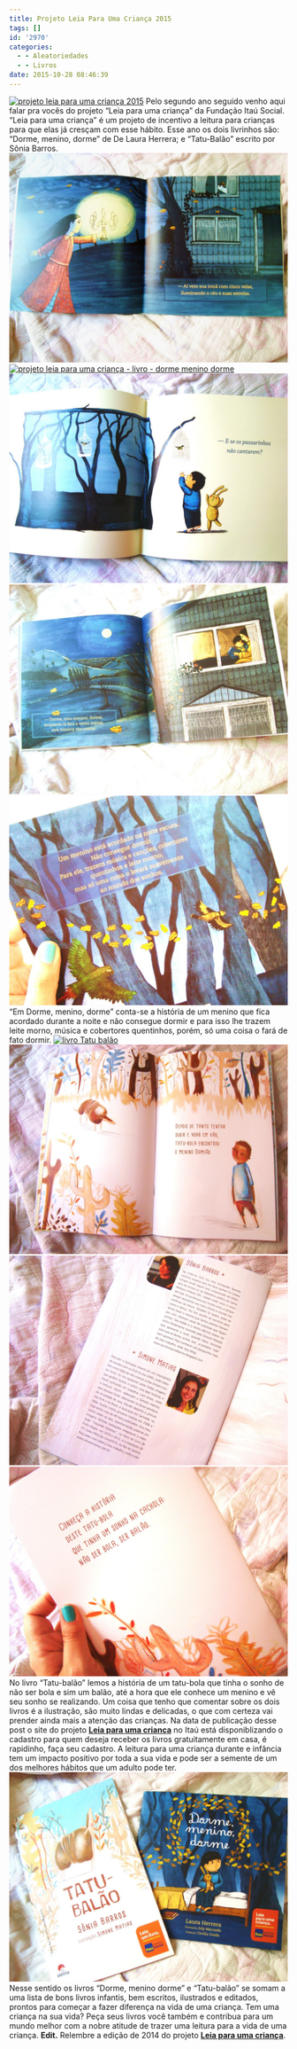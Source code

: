 ```yaml
---
title: Projeto Leia Para Uma Criança 2015
tags: []
id: '2970'
categories:
  - - Aleatoriedades
  - - Livros
date: 2015-10-28 08:46:39
---
```


[![projeto leia para uma criança 2015](/wp-content/uploads/2015/10/projeto-leia-para-uma-criança-2015-1024x768.jpg)](/wp-content/uploads/2015/10/projeto-leia-para-uma-criança-2015.jpg) Pelo segundo ano seguido venho aqui falar pra vocês do projeto “Leia para uma criança” da Fundação Itaú Social. “Leia para uma criança” é um projeto de incentivo a leitura para crianças para que elas já cresçam com esse hábito. Esse ano os dois livrinhos são: “Dorme, menino, dorme” de De Laura Herrera; e “Tatu-Balão” escrito por Sônia Barros. [![livro: dorme, menino, dorme](/wp-content/uploads/2015/10/dorme-menino-dorme-livro-1024x768.jpg)](/wp-content/uploads/2015/10/dorme-menino-dorme-livro.jpg) [![projeto leia para uma criança - livro - dorme menino dorme](/wp-content/uploads/2015/10/projeto-leia-para-uma-criança-livro-dorme-menino-dorme-1024x768.jpg)](/wp-content/uploads/2015/10/projeto-leia-para-uma-criança-livro-dorme-menino-dorme.jpg) [![Leia para uma criança, projeto Itaú - dorme menino dorme](/wp-content/uploads/2015/10/Leia-para-uma-criança-projeto-Itaú-dorme-menino-dorme-1024x768.jpg)](/wp-content/uploads/2015/10/Leia-para-uma-criança-projeto-Itaú-dorme-menino-dorme.jpg) [![livro dorme menino dorme - projeto da Fundação Itau](/wp-content/uploads/2015/10/livro-dorme-menino-dorme-projeto-da-Fundação-Itau-1024x768.jpg)](/wp-content/uploads/2015/10/livro-dorme-menino-dorme-projeto-da-Fundação-Itau.jpg) [![Livro - dorme menino dorme](/wp-content/uploads/2015/10/Livro-dorme-menino-dorme-1024x768.jpg)](/wp-content/uploads/2015/10/Livro-dorme-menino-dorme.jpg) “Em Dorme, menino, dorme” conta-se a história de um menino que fica acordado durante a noite e não consegue dormir e para isso lhe trazem leite morno, música e cobertores quentinhos, porém, só uma coisa o fará de fato dormir. [![livro Tatu balão](/wp-content/uploads/2015/10/livro-Tatu-balão-1024x768.jpg)](/wp-content/uploads/2015/10/livro-Tatu-balão.jpg) [![projeto leia para uma criança - livro tatu balão - fundação itau social](/wp-content/uploads/2015/10/projeto-leia-para-uma-criança-livro-tatu-balão-fundação-itau-social-1024x768.jpg)](/wp-content/uploads/2015/10/projeto-leia-para-uma-criança-livro-tatu-balão-fundação-itau-social.jpg) [![livro Tatu balão - Fundação Itaú Social](/wp-content/uploads/2015/10/livro-Tatu-balão-Fundação-Itaú-Social-1024x768.jpg)](/wp-content/uploads/2015/10/livro-Tatu-balão-Fundação-Itaú-Social.jpg) [![Fundação Itaú Social -  Livro Tatu balão](/wp-content/uploads/2015/10/Fundação-Itaú-Social-Livro-Tatu-balão-1024x768.jpg)](/wp-content/uploads/2015/10/Fundação-Itaú-Social-Livro-Tatu-balão.jpg) No livro “Tatu-balão” lemos a história de um tatu-bola que tinha o sonho de não ser bola e sim um balão, até a hora que ele conhece um menino e vê seu sonho se realizando. Um coisa que tenho que comentar sobre os dois livros é a ilustração, são muito lindas e delicadas, o que com certeza vai prender ainda mais a atenção das crianças. Na data de publicação desse post o site do projeto **[Leia para uma criança](https://www.itau.com.br/crianca/pratique/)** no Itaú está disponiblizando o cadastro para quem deseja receber os livros gratuitamente em casa, é rapidinho, faça seu cadastro. A leitura para uma criança durante e infância tem um impacto positivo por toda a sua vida e pode ser a semente de um dos melhores hábitos que um adulto pode ter. [![Projeto leia para uma criança 2015 - Fundação Itaú Social](/wp-content/uploads/2015/10/Projeto-leia-para-uma-criança-2015-Fundação-Itaú-Social-1024x768.jpg)](/wp-content/uploads/2015/10/Projeto-leia-para-uma-criança-2015-Fundação-Itaú-Social.jpg) Nesse sentido os livros “Dorme, menino dorme” e “Tatu-balão” se somam a uma lista de bons livros infantis, bem escritos, ilustrados e editados, prontos para começar a fazer diferença na vida de uma criança. Tem uma criança na sua vida? Peça seus livros você também e contribua para um mundo melhor com a nobre atitude de trazer uma leitura para a vida de uma criança. **Edit.** Relembre a edição de 2014 do projeto **[Leia para uma criança](http://natalia.blog.br/2014/12/01/projeto-leia-para-uma-crianca/)**.
